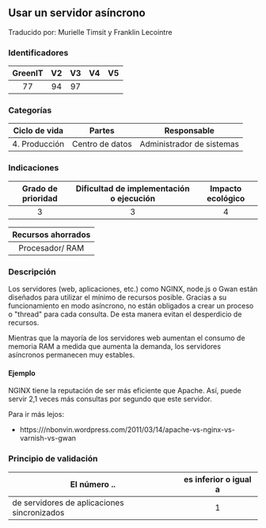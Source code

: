 ## Usar un servidor asíncrono

Traducido por: Murielle Timsit y Franklin Lecointre

### Identificadores

| GreenIT | V2  | V3  | V4  | V5  |
| :-----: | :-: | :-: | :-: | :-: |
|   77    | 94  | 97  |     |     |

### Categorías

| Ciclo de vida |     Partes      |        Responsable        |
| :-----------: | :-------------: | :-----------------------: |
| 4. Producción | Centro de datos | Administrador de sistemas |

### Indicaciones

| Grado de prioridad | Dificultad de implementación o ejecución | Impacto ecológico |
| :----------------: | :--------------------------------------: | :---------------: |
|         3          |                    3                     |         4         |

| Recursos ahorrados |
| :----------------: |
|  Procesador/ RAM   |

### Descripción

Los servidores (web, aplicaciones, etc.) como NGINX, node.js o Gwan están diseñados para utilizar el mínimo de recursos posible. Gracias a su funcionamiento en modo asíncrono, no están obligados a crear un proceso o "thread" para cada consulta. De esta manera evitan el desperdicio de recursos.

Mientras que la mayoría de los servidores web aumentan el consumo de memoria RAM a medida que aumenta la demanda, los servidores asíncronos permanecen muy estables.

#### Ejemplo

NGINX tiene la reputación de ser más eficiente que Apache. Así, puede servir 2,1 veces más consultas por segundo que este servidor.

Para ir más lejos:

- https:///nbonvin.wordpress.com/2011/03/14/apache-vs-nginx-vs-varnish-vs-gwan

### Principio de validación

| El número ..                                | es inferior o igual a |
| ------------------------------------------- | :-------------------: |
| de servidores de aplicaciones sincronizados |           1           |
